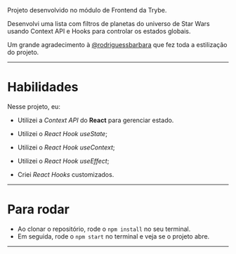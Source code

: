Projeto desenvolvido no módulo de Frontend da Trybe.

Desenvolvi uma lista com filtros de planetas do universo de Star Wars usando Context API e Hooks para controlar os estados globais.

Um grande agradecimento à [@rodriguessbarbara](https://rodriguessbarbara.github.io/) que fez toda a estilização do projeto.

  

---

  

# Habilidades

  

Nesse projeto, eu:

  

* Utilizei a _Context API_ do **React** para gerenciar estado.

* Utilizei o _React Hook useState_;

* Utilizei o _React Hook useContext_;

* Utilizei o _React Hook useEffect_;

* Criei _React Hooks_ customizados.

  

---

# Para rodar
* Ao clonar o repositório, rode o `npm install` no seu terminal.
* Em seguida, rode o `npm start` no terminal e veja se o projeto abre.
---
